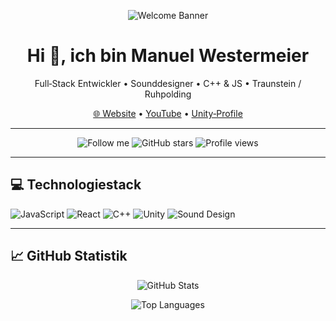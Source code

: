 
<!-- Banner -->
<p align="center">
  <img src="https://raw.githubusercontent.com/ManuelWestermeier/ManuelWestermeier/main/banner.gif" alt="Welcome Banner" />
</p>

<h1 align="center">Hi 👋, ich bin Manuel Westermeier</h1>
<p align="center">
  Full‑Stack Entwickler • Sounddesigner • C++ & JS • Traunstein / Ruhpolding
</p>

<p align="center">
  <a href="https://manuel-westermeier.duckdns.org/">🌐 Website</a> •
  <a href="https://www.youtube.com/@TAGESSCHATTEN?sub_confirmation=1">YouTube</a> •
  <a href="https://play.unity.com/en/user/66818d56-98e8-499c-8fca-b3eb98a886c7">Unity‑Profile</a>
</p>

---

<!-- Badges -->
<p align="center">
  <img src="https://img.shields.io/github/followers/ManuelWestermeier?label=Follow&style=social" alt="Follow me" />
  <img src="https://img.shields.io/github/stars/ManuelWestermeier?label=Stars&style=social" alt="GitHub stars" />
  <img src="https://komarev.com/ghpvc/?username=ManuelWestermeier" alt="Profile views" />
</p>

---

## 💻 Technologiestack

<img src="https://img.shields.io/badge/JavaScript-F7DF1E?logo=javascript&logoColor=black" alt="JavaScript" />
<img src="https://img.shields.io/badge/React-20232A?logo=react&logoColor=61DAFB" alt="React" />
<img src="https://img.shields.io/badge/C++-00599C?logo=c%2B%2B&logoColor=white" alt="C++" />
<img src="https://img.shields.io/badge/Unity-000000?logo=unity&logoColor=white" alt="Unity" />
<img src="https://img.shields.io/badge/SoundDesign-FULLY?logo=soundcloud&logoColor=white" alt="Sound Design" />

---

## 📈 GitHub Statistik

<p align="center">
  <img src="https://github-readme-stats.vercel.app/api?username=ManuelWestermeier&show_icons=true&theme=dark" alt="GitHub Stats"/>
</p>
<p align="center">
  <img src="https://github-readme-stats.vercel.app/api/top-langs/?username=ManuelWestermeier&layout=compact&theme=dark" alt="Top Languages"/>
</p>
